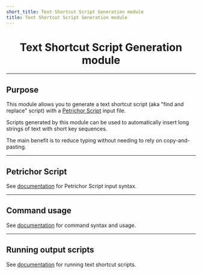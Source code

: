 ```yaml
---
short_title: Text Shortcut Script Generation module
title: Text Shortcut Script Generation module
---
```


<h1 align="center">Text Shortcut Script Generation module</h1>

---
## Purpose

This module allows you to generate a text shortcut script (aka "find and replace" script) with a [Petrichor Script](../../getting-started/petrichor-script.html) input file.

Scripts generated by this module can be used to automatically insert long strings of text with short key sequences.

The main benefit is to reduce typing without needing to rely on copy-and-pasting.

---
## Petrichor Script

See [documentation](petrichor-script.md) for Petrichor Script input syntax.

---
## Command usage

See [documentation](command-usage.md) for command syntax and usage.

---
## Running output scripts

See [documentation](running-output-scripts.md) for running text shortcut scripts.
